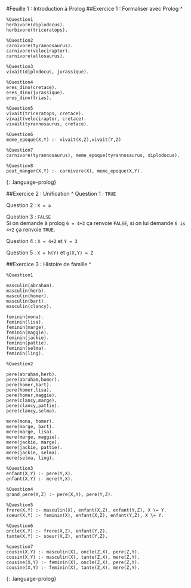 #Feuille 1 : Introduction à Prolog
##Exercice 1 : Formaliser avec Prolog
^
~~~
%Question1
herbivore(diplodocus).
herbivore(triceratops).

%Question2
carnivore(tyrannosaurus).
carnivore(velociraptor).
carnivore(allosaurus).

%Question3
vivait(diplodocus, jurassique).

%Question4
eres_dino(cretace).
eres_dino(jurassique).
eres_dino(trias).

%Question5
vivait(triceratops, cretace).
vivait(velociraptor, cretace).
vivait(tyrannosaurus, cretace).

%Question6
meme_epoque(X,Y) :- vivait(X,Z),vivait(Y,Z)

%Question7
carnivore(tyrannosaurus), meme_epoque(tyrannosaurus, diplodocus).

%Question8
peut_manger(X,Y) :- carnivore(X), meme_epoque(X,Y).
~~~
{: .language-prolog}

##Exercice 2 : Unification
^
Question 1 : `TRUE`

Question 2 : `X = a`

Question 3 : `FALSE`  
Si on demande à prolog `6 = 4+2` ça renvoie `FALSE`, si on lui demande `6 is 4+2` ça renvoie `TRUE`.

Question 4 : `X = 4+2` et `Y = 3`

Question 5 : `X = h(Y)` et `g(X,Y) = Z`

##Exercice 3 : Histoire de famille
^
~~~
%Question1

masculin(abraham).
masculin(herb).
masculin(homer).
masculin(bart).
masculin(clancy).

feminin(mona).
feminin(lisa).
feminin(marge).
feminin(maggie).
feminin(jackie).
feminin(pattie).
feminin(selma).
feminin(ling).

%Question2

pere(abraham,herb).
pere(abraham,homer).
pere(homer,bart).
pere(homer,lisa).
pere(homer,maggie).
pere(clancy,marge).
pere(clancy,pattie).
pere(clancy,selma).

mere(mona, homer).
mere(marge, bart).
mere(marge, lisa).
mere(marge, maggie).
mere(jackie, marge).
mere(jackie, pattie).
mere(jackie, selma).
mere(selma, ling).

%Question3
enfant(X,Y) :- pere(Y,X).
enfant(X,Y) :- mere(Y,X).

%Question4
grand_pere(X,Z) :- pere(X,Y), pere(Y,Z).

%Question5
frere(X,Y) :- masculin(X), enfant(X,Z), enfant(Y,Z), X \= Y.
soeur(X,Y) :- feminin(X), enfant(X,Z), enfant(Y,Z), X \= Y.

%Question6
oncle(X,Y) :- frere(X,Z), enfant(Y,Z).
tante(X,Y) :- soeur(X,Z), enfant(Y,Z).

%question7
cousin(X,Y) :- masculin(X), oncle(Z,X), pere(Z,Y).
cousin(X,Y) :- masculin(X), tante(Z,X), mere(Z,Y).
cousine(X,Y) :- feminin(X), oncle(Z,X), pere(Z,Y).
cousine(X,Y) :- feminin(X), tante(Z,X), mere(Z,Y).
~~~
{: .language-prolog}